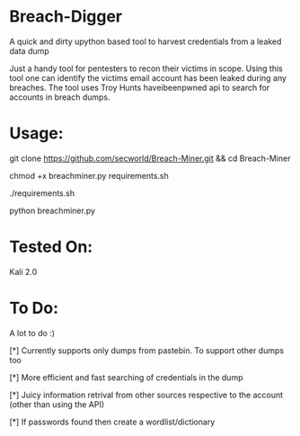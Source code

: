 # Breach-Digger
A quick and dirty upython based tool to harvest credentials from a leaked data dump

Just a handy tool for pentesters to recon their victims in scope. Using this tool one can identify the victims email account has been leaked during any breaches. The tool uses Troy Hunts haveibeenpwned api to search for accounts in breach dumps. 

Usage:
==============
git clone https://github.com/secworld/Breach-Miner.git && cd Breach-Miner 

chmod +x breachminer.py requirements.sh

./requirements.sh

python breachminer.py


Tested On:
===========
Kali 2.0

To Do:
=======

A lot to do :)

[*] Currently supports only dumps from pastebin. To support other dumps too

[*] More efficient and fast searching of credentials in the dump

[*] Juicy information retrival from other sources respective to the account (other than using the API)

[*] If passwords found then create a wordlist/dictionary

